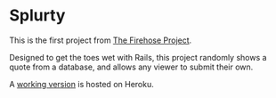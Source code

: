 # Splurty
This is the first project from [The Firehose Project](www.thefirehoseproject.com).

Designed to get the toes wet with Rails, this project randomly shows a quote from a database, and allows any viewer to submit their own.

A [working version](https://firehose-splurty-jim-lin.herokuapp.com/) is hosted on Heroku.
